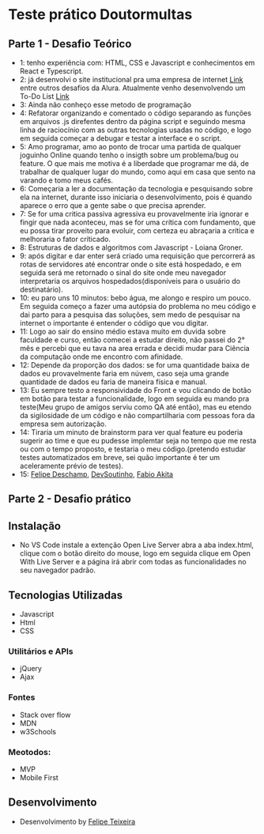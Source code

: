 # Teste prático Doutormultas
## Parte 1 - Desafio Teórico
- 1: tenho experiência com: HTML, CSS e Javascript e conhecimentos em React e Typescript.
- 2: já desenvolvi o site institucional pra uma empresa de internet [Link](https://inforsegnet.github.io/Home/) entre outros desafios da Alura. Atualmente venho desenvolvendo um To-Do List [Link](https://github.com/Feppeli/To-do-List-js)
- 3: Ainda não conheço esse metodo de programação
- 4: Refatorar organizando e comentado o código separando as funções em arquivos .js direfentes dentro da página script e seguindo mesma linha de raciocínio com as outras tecnologias usadas no código, e logo em seguida começar a debugar e testar a interface e o script.
- 5: Amo programar, amo ao ponto de trocar uma partida de qualquer joguinho Online quando tenho o insigth sobre um problema/bug ou feature. O que mais me motiva é a liberdade que programar me dá, de trabalhar de qualquer lugar do mundo, como aqui em casa que sento na varando e tomo meus cafés.
- 6: Começaria a ler a documentação da tecnologia e pesquisando sobre ela na internet, durante isso iniciaria o desenvolvimento, pois é quando aparece o erro que a gente sabe o que precisa aprender.
- 7: Se for uma critica passiva agressiva eu provavelmente iria ignorar e fingir que nada aconteceu, mas se for uma crítica com fundamento, que eu possa tirar proveito para evoluir, com certeza eu abraçaria a crítica e melhoraria o fator críticado.
- 8: Estruturas de dados e algoritmos com Javascript - Loiana Groner.
- 9: após digitar e dar enter será criado uma requisição que percorrerá as rotas de servidores até encontrar onde o site está hospedado, e em seguida será me retornado o sinal do site onde meu navegador interpretaria os arquivos hospedados(disponíveis para o usuário do destinatário).
- 10: eu paro uns 10 minutos: bebo água, me alongo e respiro um pouco. Em seguida começo a fazer uma autópsia do problema no meu código e dai parto para a pesquisa das soluções, sem medo de pesquisar na internet o importante é entender o código que vou digitar.
- 11: Logo ao sair do ensino médio estava muito em duvida sobre faculdade e curso, então comecei a estudar direito, não passei do 2° mês e percebi que eu tava na area errada e decidi mudar para Ciência da computação onde me encontro com afinidade.
- 12: Depende da proporção dos dados: se for uma quantidade baixa de dados eu provavelmente faria em núvem, caso seja uma grande quantidade de dados eu faria de maneira física e manual.
- 13: Eu sempre testo a responsividade do Front e vou clicando de botão em botão para testar a funcionalidade, logo em seguida eu mando pra teste(Meu grupo de amigos serviu como QA até então), mas eu etendo da sigilosidade de um código e não compartilharia com pessoas fora da empresa sem autorização.
- 14: Tiraria um minuto de brainstorm para ver qual feature eu poderia sugerir ao time e que eu pudesse implemtar seja no tempo que me resta ou com o tempo proposto, e testaria o meu código.(pretendo estudar testes automatizados em breve, sei quão importante é ter um aceleramente prévio de testes).
- 15: [Felipe Deschamp](https://www.youtube.com/c/FilipeDeschamps), [DevSoutinho](https://www.youtube.com/c/DevSoutinho), [Fabio Akita](https://www.youtube.com/c/FabioAkita1990)



## Parte 2 - Desafio prático
## Instalação

- No VS Code instale a extenção Open Live Server abra a aba index.html, clique com o botão direito do mouse, logo em seguida clique em Open With Live Server e a página irá abrir com todas as funcionalidades no seu navegador padrão.

## Tecnologias Utilizadas

- Javascript
- Html
- CSS

### Utilitários e APIs

- jQuery
- Ajax

### Fontes

- Stack over flow
- MDN
- w3Schools

### Meotodos:

- MVP
- Mobile First

## Desenvolvimento
- Desenvolvimento by [Felipe Teixeira](https://www.instagram.com/lipecode/)
